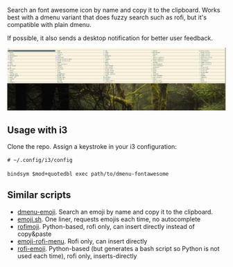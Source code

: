 Search an font awesome icon by name and copy it to the clipboard. Works best with a dmenu variant that does fuzzy search such as rofi, but it's compatible with plain dmenu.

If possible, it also sends a desktop notification for better user feedback.

![Screenshot of usage with rofi](dmenu-fontawesome.png)

## Usage with i3
Clone the repo. Assign a keystroke in your i3 configuration:

```
# ~/.config/i3/config

bindsym $mod+quotedbl exec path/to/dmenu-fontawesome
```

## Similar scripts

* [dmenu-emoji](https://github.com/porras/dmenu-emoji). Search an emoji by name and copy it to the clipboard.
* [emoji.sh](https://gist.github.com/markmandel/546fc099590f1c08fa936795ac9da143). One liner, requests emojis each time, no autocomplete
* [rofimoji](https://github.com/fdw/rofimoji). Python-based, rofi only, can insert directly instead of copy&paste
* [emoji-rofi-menu](https://github.com/rob-a-bolton/emoji-rofi-menu). Rofi only, can insert directly
* [rofi-emoji](https://github.com/hatzel/rofi-emoji/). Python-based (but generates a bash script so Python is not used each time), rofi only, inserts-directly
